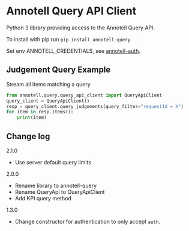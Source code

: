 # Annotell Query API Client

Python 3 library providing access to the Annotell Query API. 

To install with pip run `pip install annotell-query`

Set env ANNOTELL_CREDENTIALS, see [annotell-auth](https://github.com/annotell/annotell-python/tree/master/annotell-auth). 

## Judgement Query Example
Stream all items matching a query
```python
from annotell.query.query_api_client import QueryApiClient
query_client = QueryApiClient()
resp = query_client.query_judgements(query_filter="requestId = X")
for item in resp.items():
    print(item)
```

## Change log

2.1.0
- Use server default query limits 

2.0.0
- Rename library to annotell-query
- Rename QueryApi to QueryApiClient
- Add KPI query method

1.3.0
- Change constructor for authentication to only accept `auth`. 